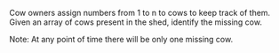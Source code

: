 Cow owners assign numbers from 1 to n to cows to keep track of them.  
Given an array of cows present in the shed, identify the missing cow.

Note: At any point of time there will be only one missing cow.